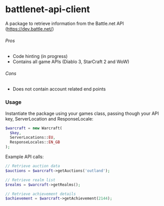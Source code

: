 battlenet-api-client
====================

A package to retrieve information from the Battle.net API (https://dev.battle.net/)

###### Pros
- Code hinting (in progress)
- Contains all game APIs (Diablo 3, StarCraft 2 and WoW) 

###### Cons
- Does not contain account related end points

### Usage

Instantiate the package using your games class, passing though your API key, ServerLocation and ResponseLocale:

```php
$warcraft = new Warcraft(
  $key,
  ServerLocations::EU,
  ResponseLocales::EN_GB
);
```

Example API calls:

```php
// Retrieve auction data
$auctions = $warcraft->getAuctions('outland');

// Retrieve realm list
$realms = $warcraft->getRealms();

// Retrieve achievement details
$achievement = $warcraft->getAchievement(2144);
```
